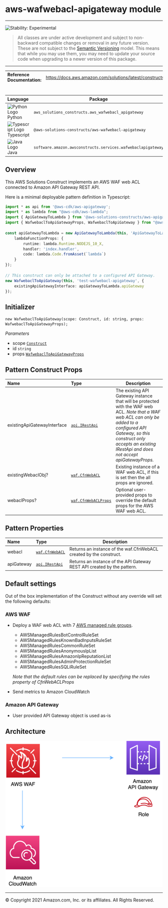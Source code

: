 # aws-wafwebacl-apigateway module
<!--BEGIN STABILITY BANNER-->

---

![Stability: Experimental](https://img.shields.io/badge/stability-Experimental-important.svg?style=for-the-badge)

> All classes are under active development and subject to non-backward compatible changes or removal in any
> future version. These are not subject to the [Semantic Versioning](https://semver.org/) model.
> This means that while you may use them, you may need to update your source code when upgrading to a newer version of this package.

---
<!--END STABILITY BANNER-->

| **Reference Documentation**:| <span style="font-weight: normal">https://docs.aws.amazon.com/solutions/latest/constructs/</span>|
|:-------------|:-------------|
<div style="height:8px"></div>


| **Language**     | **Package**        |
|:-------------|-----------------|
|![Python Logo](https://docs.aws.amazon.com/cdk/api/latest/img/python32.png) Python|`aws_solutions_constructs.aws_wafwebacl_apigateway`|
|![Typescript Logo](https://docs.aws.amazon.com/cdk/api/latest/img/typescript32.png) Typescript|`@aws-solutions-constructs/aws-wafwebacl-apigateway`|
|![Java Logo](https://docs.aws.amazon.com/cdk/api/latest/img/java32.png) Java|`software.amazon.awsconstructs.services.wafwebaclapigateway`|

## Overview
This AWS Solutions Construct implements an AWS WAF web ACL connected to Amazon API Gateway REST API.

Here is a minimal deployable pattern definition in Typescript:

``` typescript
import * as api from '@aws-cdk/aws-apigateway';
import * as lambda from "@aws-cdk/aws-lambda";
import { ApiGatewayToLambda } from '@aws-solutions-constructs/aws-apigateway-lambda';
import { WafwebaclToApiGatewayProps, WafwebaclToApiGateway } from "@aws-solutions-constructs/aws-wafwebacl-apigateway";

const apiGatewayToLambda = new ApiGatewayToLambda(this, 'ApiGatewayToLambdaPattern', {
    lambdaFunctionProps: {
        runtime: lambda.Runtime.NODEJS_10_X,
        handler: 'index.handler',
        code: lambda.Code.fromAsset(`lambda`)
    }
});

// This construct can only be attached to a configured API Gateway.
new WafwebaclToApiGateway(this, 'test-wafwebacl-apigateway', {
    existingApiGatewayInterface: apiGatewayToLambda.apiGateway
});
```

## Initializer

``` text
new WafwebaclToApiGateway(scope: Construct, id: string, props: WafwebaclToApiGatewayProps);
```

_Parameters_

* scope [`Construct`](https://docs.aws.amazon.com/cdk/api/latest/docs/@aws-cdk_core.Construct.html)
* id `string`
* props [`WafwebaclToApiGatewayProps`](#pattern-construct-props)

## Pattern Construct Props

| **Name**     | **Type**        | **Description** |
|:-------------|:----------------|-----------------|
|existingApiGatewayInterface|[`api.IRestApi`](https://docs.aws.amazon.com/cdk/api/latest/docs/@aws-cdk_aws-apigateway.IRestApi.html)|The existing API Gateway instance that will be protected with the WAF web ACL. *Note that a WAF web ACL can only be added to a configured API Gateway, so this construct only accepts an existing IRestApi and does not accept apiGatewayProps.*|
|existingWebaclObj?|[`waf.CfnWebACL`](https://docs.aws.amazon.com/cdk/api/latest/docs/@aws-cdk_aws-waf.CfnWebACL.html)|Existing instance of a WAF web ACL, if this is set then the all props are ignored.|
|webaclProps?|[`waf.CfnWebACLProps`](https://docs.aws.amazon.com/cdk/api/latest/docs/@aws-cdk_aws-waf.CfnWebACLProps.html)|Optional user-provided props to override the default props for the AWS WAF web ACL.|

## Pattern Properties

| **Name**     | **Type**        | **Description** |
|:-------------|:----------------|-----------------|
|webacl|[`waf.CfnWebACL`](https://docs.aws.amazon.com/cdk/api/latest/docs/@aws-cdk_aws-waf.CfnWebACL.html)|Returns an instance of the waf.CfnWebACL created by the construct.|
|apiGateway|[`api.IRestApi`](https://docs.aws.amazon.com/cdk/api/latest/docs/@aws-cdk_aws-apigateway.IRestApi.html)|Returns an instance of the API Gateway REST API created by the pattern. |

## Default settings

Out of the box implementation of the Construct without any override will set the following defaults:

### AWS WAF
* Deploy a WAF web ACL with 7 [AWS managed rule groups](https://docs.aws.amazon.com/waf/latest/developerguide/aws-managed-rule-groups-list.html).
    * AWSManagedRulesBotControlRuleSet
    * AWSManagedRulesKnownBadInputsRuleSet
    * AWSManagedRulesCommonRuleSet
    * AWSManagedRulesAnonymousIpList
    * AWSManagedRulesAmazonIpReputationList
    * AWSManagedRulesAdminProtectionRuleSet
    * AWSManagedRulesSQLiRuleSet

    *Note that the default rules can be replaced by specifying the rules property of CfnWebACLProps* 
* Send metrics to Amazon CloudWatch

### Amazon API Gateway
* User provided API Gateway object is used as-is

## Architecture
![Architecture Diagram](architecture.png)

***
&copy; Copyright 2021 Amazon.com, Inc. or its affiliates. All Rights Reserved.
